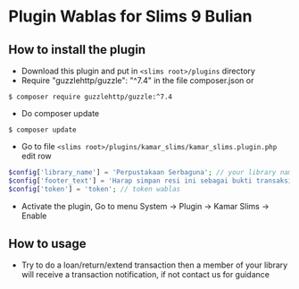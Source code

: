 # Plugin Wablas for Slims 9 Bulian
## How to install the plugin

- Download this plugin and put in `<slims root>/plugins` directory
- Require "guzzlehttp/guzzle": "^7.4" in the file composer.json or 
```
$ composer require guzzlehttp/guzzle:^7.4
```
- Do composer update
```
$ composer update
```
- Go to file `<slims root>/plugins/kamar_slims/kamar_slims.plugin.php` edit row 
```php
$config['library_name'] = 'Perpustakaan Serbaguna'; // your library name,
$config['footer_text'] = 'Harap simpan resi ini sebagai bukti transaksi.'; // closing message,
$config['token'] = 'token'; // token wablas
```
- Activate the plugin, Go to menu System -> Plugin -> Kamar Slims -> Enable

## How to usage
- Try to do a loan/return/extend transaction then a member of your library will receive a transaction notification, if not contact us for guidance